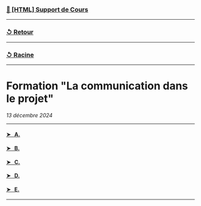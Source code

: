 ### [📝 [HTML] Support de Cours](A1N1_La-Communication-du-Projet.pdf)

---

### [↺ Retour](../README.MD)

---

### [↺ Racine](../../../README.MD)

---

# Formation "La communication dans le projet"

<i>13 décembre 2024</i>

---

#### [➤ &nbsp; A.](README.MD#)

#### [➤ &nbsp; B.](README.MD#)

#### [➤ &nbsp; C.](README.MD#)

#### [➤ &nbsp; D.](README.MD#)

#### [➤ &nbsp; E.](README.MD#)

---
